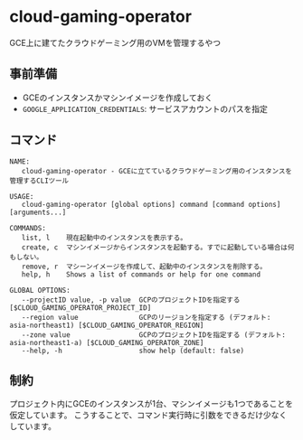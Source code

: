 # cloud-gaming-operator

GCE上に建てたクラウドゲーミング用のVMを管理するやつ

## 事前準備

- GCEのインスタンスかマシンイメージを作成しておく
- `GOOGLE_APPLICATION_CREDENTIALS`: サービスアカウントのパスを指定

## コマンド

```text
NAME:
   cloud-gaming-operator - GCEに立てているクラウドゲーミング用のインスタンスを管理するCLIツール

USAGE:
   cloud-gaming-operator [global options] command [command options] [arguments...]

COMMANDS:
   list, l    現在起動中のインスタンスを表示する。
   create, c  マシンイメージからインスタンスを起動する。すでに起動している場合は何もしない。
   remove, r  マシーンイメージを作成して、起動中のインスタンスを削除する。
   help, h    Shows a list of commands or help for one command

GLOBAL OPTIONS:
   --projectID value, -p value  GCPのプロジェクトIDを指定する [$CLOUD_GAMING_OPERATOR_PROJECT_ID]
   --region value               GCPのリージョンを指定する (デフォルト: asia-northeast1) [$CLOUD_GAMING_OPERATOR_REGION]
   --zone value                 GCPのプロジェクトIDを指定する (デフォルト: asia-northeast1-a) [$CLOUD_GAMING_OPERATOR_ZONE]
   --help, -h                   show help (default: false)

```

## 制約

プロジェクト内にGCEのインスタンスが1台、マシンイメージも1つであることを仮定しています。
こうすることで、コマンド実行時に引数をできるだけ少なくしています。